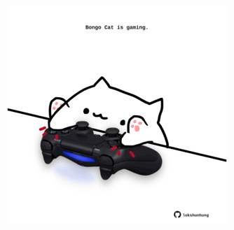 <!-- built at 30/08/2025, 02:24:19 UTC -->
<p align="center">
  <img width="500" height="500" src="./ReadmeImage.svg">
</p>
